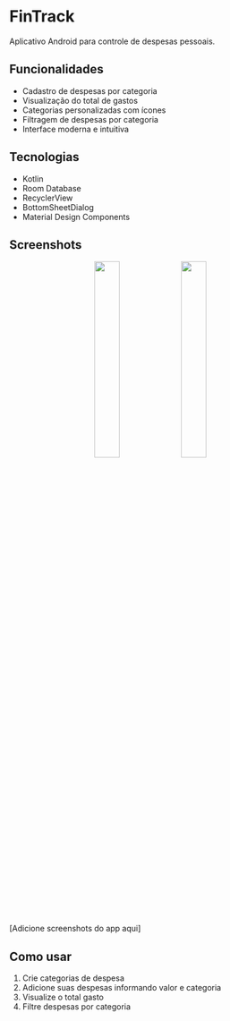 # FinTrack

Aplicativo Android para controle de despesas pessoais.

## Funcionalidades

- Cadastro de despesas por categoria
- Visualização do total de gastos
- Categorias personalizadas com ícones
- Filtragem de despesas por categoria
- Interface moderna e intuitiva

## Tecnologias

- Kotlin
- Room Database
- RecyclerView
- BottomSheetDialog
- Material Design Components

## Screenshots

<p align="center">
  <img src=https://github.com/user-attachments/assets/980652ab-92b9-4edb-9070-d8e95ae4a596
width="30%" />
  <img src=https://github.com/user-attachments/assets/2d6ac59e-3637-418e-a853-dee4f8c747f0 width="30%" </
</p>




[Adicione screenshots do app aqui]

## Como usar

1. Crie categorias de despesa
2. Adicione suas despesas informando valor e categoria
3. Visualize o total gasto
4. Filtre despesas por categoria
